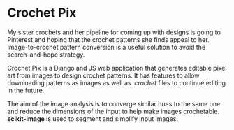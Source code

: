 # Crochet Pix

My sister crochets and her pipeline for coming up with designs is going to Pinterest and hoping that the crochet patterns she finds appeal to her. Image-to-crochet pattern conversion is a useful solution to avoid the search-and-hope strategy. 

Crochet Pix is a Django and JS web application that generates editable pixel art from images to design crochet patterns. It has features to allow downloading patterns as images as well as *.crochet* files to continue editing in the future. 

The aim of the image analysis is to converge similar hues to the same one and reduce the dimensions of the input to help make images crochetable. **scikit-image** is used to segment and simplify input images. 

